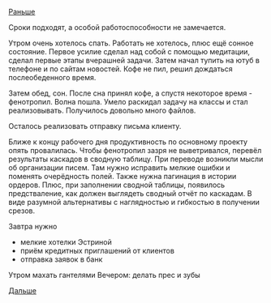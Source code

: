 [Раньше](2018.05.28.md)

Сроки подходят, а особой работоспособности не замечается.

Утром очень хотелось спать. Работать не хотелось, плюс ещё сонное состояние.
Первое усилие сделал над собой с помощью медитации, сделал первые этапы вчерашней задачи. Затем начал тупить на ютуб в телефоне и по сайтам новостей.
Кофе не пил, решил дождаться послеобеденного время.

Затем обед, сон.
После сна принял кофе, а спустя некоторое время - фенотропил. Волна пошла. Умело раскидал задачу на классы и стал реализовывать. Получилось довольно много файлов.

Осталось реализовать отправку письма клиенту.

Ближе к концу рабочего дня продуктивность по основному проекту опять провалилась.
Чтобы фенотропил зазря не выветривался, перевёл результаты каскадов в сводную таблицу.
При переводе возникли мысли об организации писем.
Там нужно исправить мелкие ошибки и поменять очерёдность полей. Также нужна пагинация в истории ордеров.
Плюс, при заполнении сводной таблицы, появилось предстваление, как должен выглядеть сводный отчёт по каскадам. В виде разумной альтернативы с наглядностью и гибкостью в получении срезов.

Завтра нужно
  - мелкие хотелки Эстриной
  - приём кредитных приглашений от клиентов
  - отправка заявок в банк

Утром махать гантелями
Вечером: делать прес и зубы

[Дальше](2018.05.30.md)